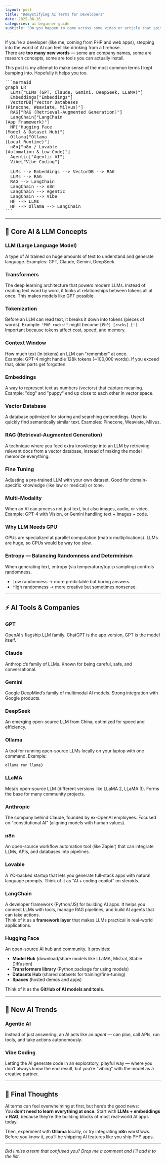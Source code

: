 ```yaml
---
layout: post
title: "Demystifying AI Terms for Developers"
date: 2025-08-16
categories: ai beginner guide
subtitle: "Do you happen to came across some video or article that spits out these different weird terms about AI?"
---
```


If you’re a developer (like me, coming from PHP and web apps), stepping into the world of AI can feel like drinking from a firehose.  
There are **too many new words** — some are company names, some are research concepts, some are tools you can actually install.  

This post is my attempt to make sense of the most common terms I kept bumping into. Hopefully it helps you too.

<pre>
```mermaid
graph LR
  LLMs["LLMs (GPT, Claude, Gemini, DeepSeek, LLaMA)"]
  Embeddings["Embeddings"]
  VectorDB["Vector Databases<br/>(Pinecone, Weaviate, Milvus)"]
  RAG["RAG (Retrieval-Augmented Generation)"]
  LangChain["LangChain<br/>(App Framework)"]
  HF["Hugging Face<br/>(Model & Dataset Hub)"]
  Ollama["Ollama<br/>(Local Runtime)"]
  n8n["n8n / Lovable<br/>(Automation & Low-Code)"]
  Agentic["Agentic AI"]
  Vibe["Vibe Coding"]

  LLMs --> Embeddings --> VectorDB --> RAG
  LLMs --> RAG
  RAG --> LangChain
  LangChain --> n8n
  LangChain --> Agentic
  LangChain --> Vibe
  HF --> LLMs
  HF --> Ollama --> LangChain
```
</pre>

---

## 🧠 Core AI & LLM Concepts

### **LLM (Large Language Model)**
A type of AI trained on huge amounts of text to understand and generate language. Examples: GPT, Claude, Gemini, DeepSeek.

### **Transformers**
The deep learning architecture that powers modern LLMs. Instead of reading text word by word, it looks at relationships between tokens all at once. This makes models like GPT possible.

### **Tokenization**
Before an LLM can read text, it breaks it down into tokens (pieces of words). Example: `"PHP rocks!"` might become `[PHP] [rocks] [!]`.  
Important because tokens affect cost, speed, and memory.

### **Context Window**
How much text (in tokens) an LLM can "remember" at once.  
Example: GPT-4 might handle 128k tokens (~100,000 words). If you exceed that, older parts get forgotten.

### **Embeddings**
A way to represent text as numbers (vectors) that capture meaning. Example: "dog" and "puppy" end up close to each other in vector space.

### **Vector Database**
A database optimized for storing and searching embeddings. Used to quickly find semantically similar text. Examples: Pinecone, Weaviate, Milvus.

### **RAG (Retrieval-Augmented Generation)**
A technique where you feed extra knowledge into an LLM by retrieving relevant docs from a vector database, instead of making the model memorize everything.

### **Fine Tuning**
Adjusting a pre-trained LLM with your own dataset. Good for domain-specific knowledge (like law or medical) or tone.

### **Multi-Modality**
When an AI can process not just text, but also images, audio, or video. Example: GPT-4 with Vision, or Gemini handling text + images + code.

### **Why LLM Needs GPU**
GPUs are specialized at parallel computation (matrix multiplications). LLMs are huge, so CPUs would be way too slow.

### **Entropy — Balancing Randomness and Determinism**
When generating text, entropy (via temperature/top-p sampling) controls randomness.  
- Low randomness → more predictable but boring answers.  
- High randomness → more creative but sometimes nonsense.  

---

## ⚡ AI Tools & Companies

### **GPT**
OpenAI’s flagship LLM family. ChatGPT is the app version, GPT is the model itself.

### **Claude**
Anthropic’s family of LLMs. Known for being careful, safe, and conversational.

### **Gemini**
Google DeepMind’s family of multimodal AI models. Strong integration with Google products.

### **DeepSeek**
An emerging open-source LLM from China, optimized for speed and efficiency.

### **Ollama**
A tool for running open-source LLMs locally on your laptop with one command. Example:  
```bash
ollama run llama3
```

### **LLaMA**
Meta’s open-source LLM (different versions like LLaMA 2, LLaMA 3). Forms the base for many community projects.

### **Anthropic**
The company behind Claude, founded by ex-OpenAI employees. Focused on "constitutional AI" (aligning models with human values).

### **n8n**
An open-source workflow automation tool (like Zapier) that can integrate LLMs, APIs, and databases into pipelines.

### **Lovable**
A YC-backed startup that lets you generate full-stack apps with natural language prompts. Think of it as "AI + coding copilot" on steroids.

### **LangChain**
A developer framework (Python/JS) for building AI apps. It helps you connect LLMs with tools, manage RAG pipelines, and build AI agents that can take actions.  
Think of it as a **framework layer** that makes LLMs practical in real-world applications.

### **Hugging Face**
An open-source AI hub and community. It provides:  
- **Model Hub** (download/share models like LLaMA, Mistral, Stable Diffusion)  
- **Transformers library** (Python package for using models)  
- **Datasets Hub** (shared datasets for training/fine-tuning)  
- **Spaces** (hosted demos and apps)  

Think of it as the **GitHub of AI models and tools**.

---

## 🌟 New AI Trends

### **Agentic AI**
Instead of just answering, an AI acts like an *agent* — can plan, call APIs, run tools, and take actions autonomously.

### **Vibe Coding**
Letting the AI generate code in an exploratory, playful way — where you don’t always know the end result, but you’re "vibing" with the model as a creative partner.

---

## 🚀 Final Thoughts
AI terms can feel overwhelming at first, but here’s the good news:  
You **don’t need to learn everything at once**. Start with **LLMs + embeddings + RAG**, because they’re the building blocks of most real-world AI apps today.

Then, experiment with **Ollama** locally, or try integrating **n8n** workflows.  
Before you know it, you’ll be shipping AI features like you ship PHP apps.

---

*Did I miss a term that confused you? Drop me a comment and I’ll add it to the list.*
